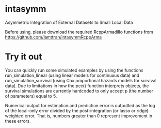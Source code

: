 # intasymm
Asymmetric Integration of External Datasets to Small Local Data

Before using, please download the required RcppArmadillo functions from https://github.com/lamttran/intasymmRcppArma

# Try it out
You can quickly run some simulated examples by using the functions run_simulation_linear (using linear models for continuous data) and run_simulation_survival (using Cox proportional hazards models for survival data). Due to limitations in how the pec() function interprets objects, the survival simulations are currently hardcoded to only accept p (the number of parameters) equal to 5. 

Numerical output for estimation and prediction error is outputted as the log of the local-only error divided by the post-integration (or lasso or ridge) weighted error. That is, numbers greater than 0 represent improvement in these errors.
